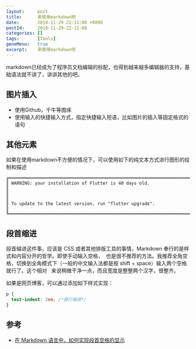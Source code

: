 ```yaml
---
layout:     post
title:      来使用markdown吧
date:       2018-11-29 22:11:08 +0800
postId:     2018-11-29-22-11-08
categories: []
tags:       [Tools]
geneMenu:   true
excerpt:    来使用markdown吧
---
```


markdown已经成为了程序员文档编辑的标配，也得到越来越多编辑器的支持，基础语法就不讲了，讲讲其他的吧。

## 图片插入

* 使用Github，千牛等图床
* 使用输入的快捷输入方式，指定快捷输入短语，比如图片的插入等固定格式的语句

## 其他元素

如果在使用markdown不方便的情况下，可以使用如下的纯文本方式进行图形的绘制和描述

```
╔════════════════════════════════════════════════════════════════════════════╗
║ WARNING: your installation of Flutter is 40 days old.                      ║
║                                                                            ║
║ To update to the latest version, run "flutter upgrade".                    ║
╚════════════════════════════════════════════════════════════════════════════╝
```

## 段首缩进

段首缩进这件事，应该是 CSS 或者其他排版工具的事情，Markdown 奉行的是样式和内容分开的哲学。即使手动输入空格，&nbsp; 也是很不推荐的方法。我推荐全角空格，切换到全角模式下（一般的中文输入法都是按 shift + space）输入两个空格就行了。这个相对 &nbsp; 来说稍微干净一点，而且宽度是整整两个汉字，很整齐。

如果是网页博客，可以通过添加如下样式实现：
```css
p {
  text-indent: 2em; /*首行缩进*/
}
```

## 参考

* [在 Markdown 语言中，如何实现段首空格的显示](https://www.zhihu.com/question/21420126/answer/18183047)
